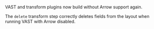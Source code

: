 VAST and transform plugins now build without Arrow support again.

The `delete` transform step correctly deletes fields from the layout when
running VAST with Arrow disabled.
